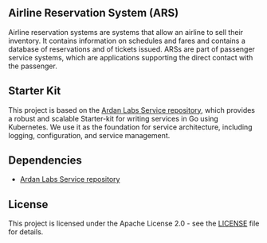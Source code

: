 ## Airline Reservation System (ARS)

Airline reservation systems are systems that allow an airline to sell their inventory. It contains information on schedules and fares and contains a database of reservations and of tickets issued. ARSs are part of passenger service systems, which are applications supporting the direct contact with the passenger.

## Starter Kit

This project is based on the [Ardan Labs Service repository](https://github.com/ardanlabs/service), which provides a robust and scalable Starter-kit for writing services in Go using Kubernetes. We use it as the foundation for service architecture, including logging, configuration, and service management.

## Dependencies

- [Ardan Labs Service repository](https://github.com/ardanlabs/service)

## License

This project is licensed under the Apache License 2.0 - see the [LICENSE](./LICENSE) file for details.
